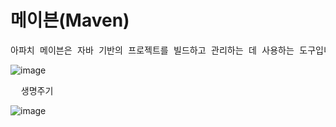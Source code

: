 # 메이븐(Maven)
<pre>
아파치 메이븐은 자바 기반의 프로젝트를 빌드하고 관리하는 데 사용하는 도구입니다.
</pre>
![image](https://github.com/SeungGwan123/SpringBoot/assets/123438749/96cda933-ee8e-4327-9e97-cf7cb57e15f5)
<pre>
  생명주기
</pre>
![image](https://github.com/SeungGwan123/SpringBoot/assets/123438749/fd887ea4-48e6-435a-9863-924d6fe61717)
